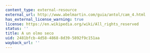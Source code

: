 ```yaml
---
content_type: external-resource
external_url: http://www.abelmartin.com/guia/antol/cam_4.html
has_external_license_warning: true
license: https://en.wikipedia.org/wiki/All_rights_reserved
status: ''
title: A un olmo seco
uid: 2481bfcb-4d58-4868-8d39-5892f9c151aa
wayback_url: ''
---
```

